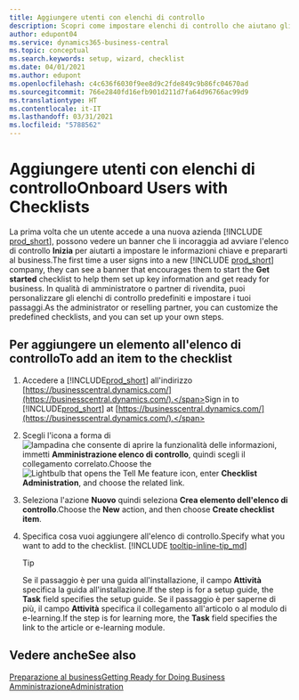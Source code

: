 ```yaml
---
title: Aggiungere utenti con elenchi di controllo
description: Scopri come impostare elenchi di controllo che aiutano gli utenti a iniziare a utilizzare Business Central.
author: edupont04
ms.service: dynamics365-business-central
ms.topic: conceptual
ms.search.keywords: setup, wizard, checklist
ms.date: 04/01/2021
ms.author: edupont
ms.openlocfilehash: c4c636f6030f9ee8d9c2fde849c9b86fc04670ad
ms.sourcegitcommit: 766e2840fd16efb901d211d7fa64d96766ac99d9
ms.translationtype: HT
ms.contentlocale: it-IT
ms.lasthandoff: 03/31/2021
ms.locfileid: "5788562"
---
```

# <a name="onboard-users-with-checklists"></a><span data-ttu-id="9c9cf-103">Aggiungere utenti con elenchi di controllo</span><span class="sxs-lookup"><span data-stu-id="9c9cf-103">Onboard Users with Checklists</span></span>

<span data-ttu-id="9c9cf-104">La prima volta che un utente accede a una nuova azienda [!INCLUDE [prod_short](includes/prod_short.md)], possono vedere un banner che li incoraggia ad avviare l'elenco di controllo **Inizia** per aiutarti a impostare le informazioni chiave e prepararti al business.</span><span class="sxs-lookup"><span data-stu-id="9c9cf-104">The first time a user signs into a new [!INCLUDE [prod_short](includes/prod_short.md)] company, they can see a banner that encourages them to start the **Get started** checklist to help them set up key information and get ready for business.</span></span> <span data-ttu-id="9c9cf-105">In qualità di amministratore o partner di rivendita, puoi personalizzare gli elenchi di controllo predefiniti e impostare i tuoi passaggi.</span><span class="sxs-lookup"><span data-stu-id="9c9cf-105">As the administrator or reselling partner, you can customize the predefined checklists, and you can set up your own steps.</span></span>

## <a name="to-add-an-item-to-the-checklist"></a><span data-ttu-id="9c9cf-106">Per aggiungere un elemento all'elenco di controllo</span><span class="sxs-lookup"><span data-stu-id="9c9cf-106">To add an item to the checklist</span></span>

1. <span data-ttu-id="9c9cf-107">Accedere a [!INCLUDE[prod_short](includes/prod_short.md)] all'indirizzo [https://businesscentral.dynamics.com/](https://businesscentral.dynamics.com/).</span><span class="sxs-lookup"><span data-stu-id="9c9cf-107">Sign in to [!INCLUDE[prod_short](includes/prod_short.md)] at [https://businesscentral.dynamics.com/](https://businesscentral.dynamics.com/).</span></span>

2. <span data-ttu-id="9c9cf-108">Scegli l'icona a forma di ![lampadina che consente di aprire la funzionalità delle informazioni](media/ui-search/search_small.png "Informazioni sull'operazione che si desidera eseguire"), immetti **Amministrazione elenco di controllo**, quindi scegli il collegamento correlato.</span><span class="sxs-lookup"><span data-stu-id="9c9cf-108">Choose the ![Lightbulb that opens the Tell Me feature](media/ui-search/search_small.png "Tell me what you want to do") icon, enter **Checklist Administration**, and choose the related link.</span></span>  

3. <span data-ttu-id="9c9cf-109">Seleziona l'azione **Nuovo** quindi seleziona **Crea elemento dell'elenco di controllo**.</span><span class="sxs-lookup"><span data-stu-id="9c9cf-109">Choose the **New** action, and then choose **Create checklist item**.</span></span>  

4. <span data-ttu-id="9c9cf-110">Specifica cosa vuoi aggiungere all'elenco di controllo.</span><span class="sxs-lookup"><span data-stu-id="9c9cf-110">Specify what you want to add to the checklist.</span></span> [!INCLUDE [tooltip-inline-tip_md](includes/tooltip-inline-tip_md.md)]

    > [!TIP]
    > <span data-ttu-id="9c9cf-111">Se il passaggio è per una guida all'installazione, il campo **Attività** specifica la guida all'installazione.</span><span class="sxs-lookup"><span data-stu-id="9c9cf-111">If the step is for a setup guide, the **Task** field specifies the setup guide.</span></span> <span data-ttu-id="9c9cf-112">Se il passaggio è per saperne di più, il campo **Attività** specifica il collegamento all'articolo o al modulo di e-learning.</span><span class="sxs-lookup"><span data-stu-id="9c9cf-112">If the step is for learning more, the **Task** field specifies the link to the article or e-learning module.</span></span>

## <a name="see-also"></a><span data-ttu-id="9c9cf-113">Vedere anche</span><span class="sxs-lookup"><span data-stu-id="9c9cf-113">See also</span></span>

[<span data-ttu-id="9c9cf-114">Preparazione al business</span><span class="sxs-lookup"><span data-stu-id="9c9cf-114">Getting Ready for Doing Business</span></span>](ui-get-ready-business.md)  
[<span data-ttu-id="9c9cf-115">Amministrazione</span><span class="sxs-lookup"><span data-stu-id="9c9cf-115">Administration</span></span>](admin-setup-and-administration.md)  

